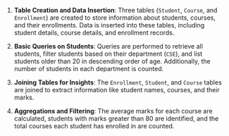 1. **Table Creation and Data Insertion**: Three tables (`Student`, `Course`, and `Enrollment`) are created to store information about students, courses, and their enrollments. Data is inserted into these tables, including student details, course details, and enrollment records.

2. **Basic Queries on Students**: Queries are performed to retrieve all students, filter students based on their department (`CSE`), and list students older than 20 in descending order of age. Additionally, the number of students in each department is counted.

3. **Joining Tables for Insights**: The `Enrollment`, `Student`, and `Course` tables are joined to extract information like student names, courses, and their marks. 

4. **Aggregations and Filtering**: The average marks for each course are calculated, students with marks greater than 80 are identified, and the total courses each student has enrolled in are counted.

